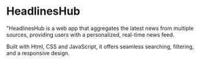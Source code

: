 # HeadlinesHub
"HeadlinesHub is a web app that aggregates the latest news from multiple sources, providing users with a personalized, real-time news feed. 

Built with Html, CSS and JavaScript, it offers seamless searching, filtering, and a responsive design.
